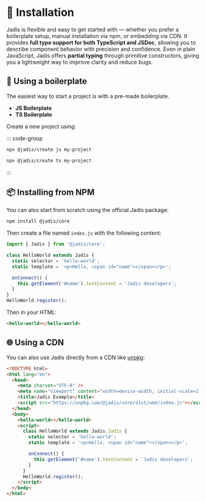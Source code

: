 # 🚀 Installation

Jadis is flexible and easy to get started with — whether you prefer a boilerplate setup, manual installation via npm, or embedding via CDN. It provides **full type support for both TypeScript and JSDoc**, allowing you to describe component behavior with precision and confidence. Even in plain JavaScript, Jadis offers **partial typing** through primitive constructors, giving you a lightweight way to improve clarity and reduce bugs.

## 🧱 Using a boilerplate

The easiest way to start a project is with a pre-made boilerplate.

- **JS Boilerplate**
- **TS Boilerplate**

Create a new project using:

::: code-group

```bash [JS Boilerplate]
npx @jadis/create js my-project
```

```bash [TS Boilerplate]
npx @jadis/create ts my-project
```

:::

## 📦 Installing from NPM

You can also start from scratch using the official Jadis package:

```bash
npm install @jadis/core
```

Then create a file named `index.js` with the following content:

```javascript
import { Jadis } from '@jadis/core';

class HelloWorld extends Jadis {
  static selector = 'hello-world';
  static template = '<p>Hello, <span id="name"></span></p>';

  onConnect() {
    this.getElement('#name').textContent = 'Jadis developers';
  }
}
HelloWorld.register();
```

Then in your HTML:

```html
<hello-world></hello-world>
```

## 🌐 Using a CDN

You can also use Jadis directly from a CDN like [unpkg](https://unpkg.com/@jadis/core/dist/umd/index.js):

```html
<!DOCTYPE html>
<html lang="en">
  <head>
    <meta charset="UTF-8" />
    <meta name="viewport" content="width=device-width, initial-scale=1.0" />
    <title>Jadis Example</title>
    <script src="https://unpkg.com/@jadis/core/dist/umd/index.js"></script>
  </head>
  <body>
    <hello-world></hello-world>
    <script>
      class HelloWorld extends Jadis.Jadis {
        static selector = 'hello-world';
        static template = '<p>Hello, <span id="name"></span></p>';

        onConnect() {
          this.getElement('#name').textContent = 'Jadis developers';
        }
      }
      HelloWorld.register();
    </script>
  </body>
</html>
```

